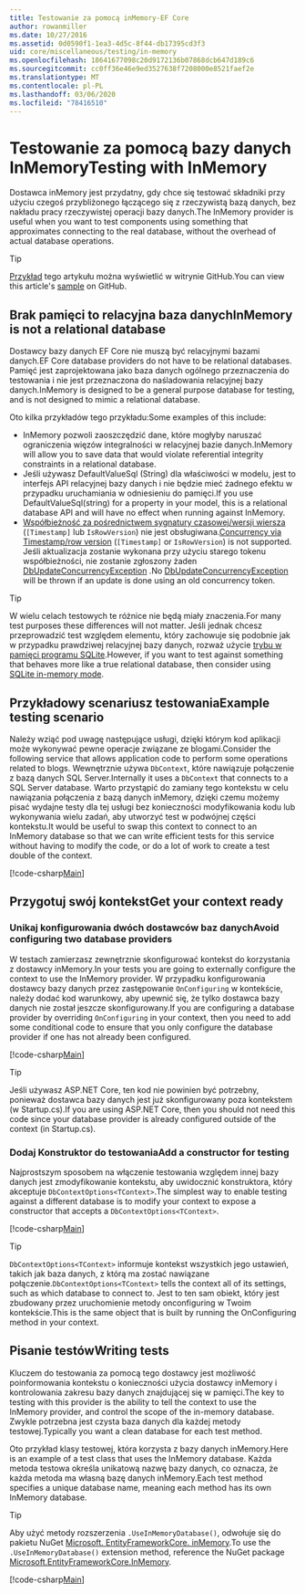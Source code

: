 ```yaml
---
title: Testowanie za pomocą inMemory-EF Core
author: rowanmiller
ms.date: 10/27/2016
ms.assetid: 0d0590f1-1ea3-4d5c-8f44-db17395cd3f3
uid: core/miscellaneous/testing/in-memory
ms.openlocfilehash: 18641677098c20d9172136b07868dcb647d189c6
ms.sourcegitcommit: cc0ff36e46e9ed3527638f7208000e8521faef2e
ms.translationtype: MT
ms.contentlocale: pl-PL
ms.lasthandoff: 03/06/2020
ms.locfileid: "78416510"
---
```

# <a name="testing-with-inmemory"></a><span data-ttu-id="7cd49-102">Testowanie za pomocą bazy danych InMemory</span><span class="sxs-lookup"><span data-stu-id="7cd49-102">Testing with InMemory</span></span>

<span data-ttu-id="7cd49-103">Dostawca inMemory jest przydatny, gdy chce się testować składniki przy użyciu czegoś przybliżonego łączącego się z rzeczywistą bazą danych, bez nakładu pracy rzeczywistej operacji bazy danych.</span><span class="sxs-lookup"><span data-stu-id="7cd49-103">The InMemory provider is useful when you want to test components using something that approximates connecting to the real database, without the overhead of actual database operations.</span></span>

> [!TIP]  
> <span data-ttu-id="7cd49-104">[Przykład](https://github.com/dotnet/EntityFramework.Docs/tree/master/samples/core/Miscellaneous/Testing) tego artykułu można wyświetlić w witrynie GitHub.</span><span class="sxs-lookup"><span data-stu-id="7cd49-104">You can view this article's [sample](https://github.com/dotnet/EntityFramework.Docs/tree/master/samples/core/Miscellaneous/Testing) on GitHub.</span></span>

## <a name="inmemory-is-not-a-relational-database"></a><span data-ttu-id="7cd49-105">Brak pamięci to relacyjna baza danych</span><span class="sxs-lookup"><span data-stu-id="7cd49-105">InMemory is not a relational database</span></span>

<span data-ttu-id="7cd49-106">Dostawcy bazy danych EF Core nie muszą być relacyjnymi bazami danych.</span><span class="sxs-lookup"><span data-stu-id="7cd49-106">EF Core database providers do not have to be relational databases.</span></span> <span data-ttu-id="7cd49-107">Pamięć jest zaprojektowana jako baza danych ogólnego przeznaczenia do testowania i nie jest przeznaczona do naśladowania relacyjnej bazy danych.</span><span class="sxs-lookup"><span data-stu-id="7cd49-107">InMemory is designed to be a general purpose database for testing, and is not designed to mimic a relational database.</span></span>

<span data-ttu-id="7cd49-108">Oto kilka przykładów tego przykładu:</span><span class="sxs-lookup"><span data-stu-id="7cd49-108">Some examples of this include:</span></span>

* <span data-ttu-id="7cd49-109">InMemory pozwoli zaoszczędzić dane, które mogłyby naruszać ograniczenia więzów integralności w relacyjnej bazie danych.</span><span class="sxs-lookup"><span data-stu-id="7cd49-109">InMemory will allow you to save data that would violate referential integrity constraints in a relational database.</span></span>
* <span data-ttu-id="7cd49-110">Jeśli używasz DefaultValueSql (String) dla właściwości w modelu, jest to interfejs API relacyjnej bazy danych i nie będzie mieć żadnego efektu w przypadku uruchamiania w odniesieniu do pamięci.</span><span class="sxs-lookup"><span data-stu-id="7cd49-110">If you use DefaultValueSql(string) for a property in your model, this is a relational database API and will have no effect when running against InMemory.</span></span>
* <span data-ttu-id="7cd49-111">[Współbieżność za pośrednictwem sygnatury czasowej/wersji wiersza](xref:core/modeling/concurrency#timestamprowversion) (`[Timestamp]` lub `IsRowVersion`) nie jest obsługiwana.</span><span class="sxs-lookup"><span data-stu-id="7cd49-111">[Concurrency via Timestamp/row version](xref:core/modeling/concurrency#timestamprowversion) (`[Timestamp]` or `IsRowVersion`) is not supported.</span></span> <span data-ttu-id="7cd49-112">Jeśli aktualizacja zostanie wykonana przy użyciu starego tokenu współbieżności, nie zostanie zgłoszony żaden [DbUpdateConcurrencyException](https://docs.microsoft.com/dotnet/api/microsoft.entityframeworkcore.dbupdateconcurrencyexception) .</span><span class="sxs-lookup"><span data-stu-id="7cd49-112">No [DbUpdateConcurrencyException](https://docs.microsoft.com/dotnet/api/microsoft.entityframeworkcore.dbupdateconcurrencyexception) will be thrown if an update is done using an old concurrency token.</span></span>

> [!TIP]  
> <span data-ttu-id="7cd49-113">W wielu celach testowych te różnice nie będą miały znaczenia.</span><span class="sxs-lookup"><span data-stu-id="7cd49-113">For many test purposes these differences will not matter.</span></span> <span data-ttu-id="7cd49-114">Jeśli jednak chcesz przeprowadzić test względem elementu, który zachowuje się podobnie jak w przypadku prawdziwej relacyjnej bazy danych, rozważ użycie [trybu w pamięci programu SQLite](sqlite.md).</span><span class="sxs-lookup"><span data-stu-id="7cd49-114">However, if you want to test against something that behaves more like a true relational database, then consider using [SQLite in-memory mode](sqlite.md).</span></span>

## <a name="example-testing-scenario"></a><span data-ttu-id="7cd49-115">Przykładowy scenariusz testowania</span><span class="sxs-lookup"><span data-stu-id="7cd49-115">Example testing scenario</span></span>

<span data-ttu-id="7cd49-116">Należy wziąć pod uwagę następujące usługi, dzięki którym kod aplikacji może wykonywać pewne operacje związane ze blogami.</span><span class="sxs-lookup"><span data-stu-id="7cd49-116">Consider the following service that allows application code to perform some operations related to blogs.</span></span> <span data-ttu-id="7cd49-117">Wewnętrznie używa `DbContext`, które nawiązuje połączenie z bazą danych SQL Server.</span><span class="sxs-lookup"><span data-stu-id="7cd49-117">Internally it uses a `DbContext` that connects to a SQL Server database.</span></span> <span data-ttu-id="7cd49-118">Warto przystąpić do zamiany tego kontekstu w celu nawiązania połączenia z bazą danych inMemory, dzięki czemu możemy pisać wydajne testy dla tej usługi bez konieczności modyfikowania kodu lub wykonywania wielu zadań, aby utworzyć test w podwójnej części kontekstu.</span><span class="sxs-lookup"><span data-stu-id="7cd49-118">It would be useful to swap this context to connect to an InMemory database so that we can write efficient tests for this service without having to modify the code, or do a lot of work to create a test double of the context.</span></span>

[!code-csharp[Main](../../../../samples/core/Miscellaneous/Testing/BusinessLogic/BlogService.cs)]

## <a name="get-your-context-ready"></a><span data-ttu-id="7cd49-119">Przygotuj swój kontekst</span><span class="sxs-lookup"><span data-stu-id="7cd49-119">Get your context ready</span></span>

### <a name="avoid-configuring-two-database-providers"></a><span data-ttu-id="7cd49-120">Unikaj konfigurowania dwóch dostawców baz danych</span><span class="sxs-lookup"><span data-stu-id="7cd49-120">Avoid configuring two database providers</span></span>

<span data-ttu-id="7cd49-121">W testach zamierzasz zewnętrznie skonfigurować kontekst do korzystania z dostawcy inMemory.</span><span class="sxs-lookup"><span data-stu-id="7cd49-121">In your tests you are going to externally configure the context to use the InMemory provider.</span></span> <span data-ttu-id="7cd49-122">W przypadku konfigurowania dostawcy bazy danych przez zastępowanie `OnConfiguring` w kontekście, należy dodać kod warunkowy, aby upewnić się, że tylko dostawca bazy danych nie został jeszcze skonfigurowany.</span><span class="sxs-lookup"><span data-stu-id="7cd49-122">If you are configuring a database provider by overriding `OnConfiguring` in your context, then you need to add some conditional code to ensure that you only configure the database provider if one has not already been configured.</span></span>

[!code-csharp[Main](../../../../samples/core/Miscellaneous/Testing/BusinessLogic/BloggingContext.cs#OnConfiguring)]

> [!TIP]  
> <span data-ttu-id="7cd49-123">Jeśli używasz ASP.NET Core, ten kod nie powinien być potrzebny, ponieważ dostawca bazy danych jest już skonfigurowany poza kontekstem (w Startup.cs).</span><span class="sxs-lookup"><span data-stu-id="7cd49-123">If you are using ASP.NET Core, then you should not need this code since your database provider is already configured outside of the context (in Startup.cs).</span></span>

### <a name="add-a-constructor-for-testing"></a><span data-ttu-id="7cd49-124">Dodaj Konstruktor do testowania</span><span class="sxs-lookup"><span data-stu-id="7cd49-124">Add a constructor for testing</span></span>

<span data-ttu-id="7cd49-125">Najprostszym sposobem na włączenie testowania względem innej bazy danych jest zmodyfikowanie kontekstu, aby uwidocznić konstruktora, który akceptuje `DbContextOptions<TContext>`.</span><span class="sxs-lookup"><span data-stu-id="7cd49-125">The simplest way to enable testing against a different database is to modify your context to expose a constructor that accepts a `DbContextOptions<TContext>`.</span></span>

[!code-csharp[Main](../../../../samples/core/Miscellaneous/Testing/BusinessLogic/BloggingContext.cs#Constructors)]

> [!TIP]  
> <span data-ttu-id="7cd49-126">`DbContextOptions<TContext>` informuje kontekst wszystkich jego ustawień, takich jak baza danych, z którą ma zostać nawiązane połączenie.</span><span class="sxs-lookup"><span data-stu-id="7cd49-126">`DbContextOptions<TContext>` tells the context all of its settings, such as which database to connect to.</span></span> <span data-ttu-id="7cd49-127">Jest to ten sam obiekt, który jest zbudowany przez uruchomienie metody onconfiguring w Twoim kontekście.</span><span class="sxs-lookup"><span data-stu-id="7cd49-127">This is the same object that is built by running the OnConfiguring method in your context.</span></span>

## <a name="writing-tests"></a><span data-ttu-id="7cd49-128">Pisanie testów</span><span class="sxs-lookup"><span data-stu-id="7cd49-128">Writing tests</span></span>

<span data-ttu-id="7cd49-129">Kluczem do testowania za pomocą tego dostawcy jest możliwość poinformowania kontekstu o konieczności użycia dostawcy inMemory i kontrolowania zakresu bazy danych znajdującej się w pamięci.</span><span class="sxs-lookup"><span data-stu-id="7cd49-129">The key to testing with this provider is the ability to tell the context to use the InMemory provider, and control the scope of the in-memory database.</span></span> <span data-ttu-id="7cd49-130">Zwykle potrzebna jest czysta baza danych dla każdej metody testowej.</span><span class="sxs-lookup"><span data-stu-id="7cd49-130">Typically you want a clean database for each test method.</span></span>

<span data-ttu-id="7cd49-131">Oto przykład klasy testowej, która korzysta z bazy danych inMemory.</span><span class="sxs-lookup"><span data-stu-id="7cd49-131">Here is an example of a test class that uses the InMemory database.</span></span> <span data-ttu-id="7cd49-132">Każda metoda testowa określa unikatową nazwę bazy danych, co oznacza, że każda metoda ma własną bazę danych inMemory.</span><span class="sxs-lookup"><span data-stu-id="7cd49-132">Each test method specifies a unique database name, meaning each method has its own InMemory database.</span></span>

>[!TIP]
> <span data-ttu-id="7cd49-133">Aby użyć metody rozszerzenia `.UseInMemoryDatabase()`, odwołuje się do pakietu NuGet [Microsoft. EntityFrameworkCore. inMemory](https://www.nuget.org/packages/Microsoft.EntityFrameworkCore.InMemory/).</span><span class="sxs-lookup"><span data-stu-id="7cd49-133">To use the `.UseInMemoryDatabase()` extension method, reference the NuGet package [Microsoft.EntityFrameworkCore.InMemory](https://www.nuget.org/packages/Microsoft.EntityFrameworkCore.InMemory/).</span></span>

[!code-csharp[Main](../../../../samples/core/Miscellaneous/Testing/TestProject/InMemory/BlogServiceTests.cs)]

